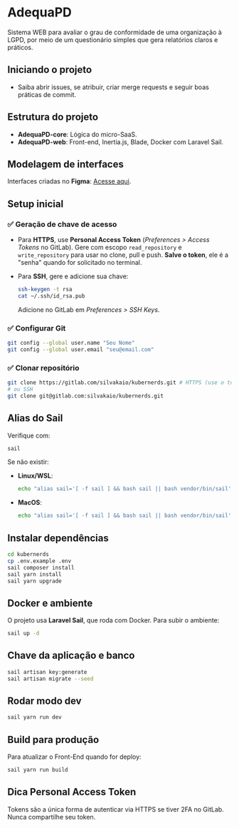 # AdequaPD

Sistema WEB para avaliar o grau de conformidade de uma organização à LGPD, por meio de um questionário simples que gera relatórios claros e práticos.

## Iniciando o projeto

* Saiba abrir issues, se atribuir, criar merge requests e seguir boas práticas de commit.

## Estrutura do projeto

* **AdequaPD-core**: Lógica do micro-SaaS.
* **AdequaPD-web**: Front-end, Inertia.js, Blade, Docker com Laravel Sail.

## Modelagem de interfaces

Interfaces criadas no **Figma**: [Acesse aqui](https://www.figma.com/proto/k9bozTQCvcgIjq5EddW0Iy/AdequaPD).

## Setup inicial

### ✅ Geração de chave de acesso

* Para **HTTPS**, use **Personal Access Token** (*Preferences > Access Tokens* no GitLab). Gere com escopo `read_repository` e `write_repository` para usar no clone, pull e push. **Salve o token**, ele é a "senha" quando for solicitado no terminal.
* Para **SSH**, gere e adicione sua chave:

  ```bash
  ssh-keygen -t rsa
  cat ~/.ssh/id_rsa.pub
  ```

  Adicione no GitLab em *Preferences > SSH Keys*.

### ✅ Configurar Git

```bash
git config --global user.name "Seu Nome"
git config --global user.email "seu@email.com"
```

### ✅ Clonar repositório

```bash
git clone https://gitlab.com/silvakaio/kubernerds.git # HTTPS (use o token como senha)
# ou SSH
git clone git@gitlab.com:silvakaio/kubernerds.git
```

## Alias do Sail

Verifique com:

```bash
sail
```

Se não existir:

* **Linux/WSL**:

  ```bash
  echo "alias sail='[ -f sail ] && bash sail || bash vendor/bin/sail'" >> ~/.bashrc && source ~/.bashrc
  ```
* **MacOS**:

  ```bash
  echo "alias sail='[ -f sail ] && bash sail || bash vendor/bin/sail'" >> ~/.zshrc && source ~/.zshrc
  ```

## Instalar dependências

```bash
cd kubernerds
cp .env.example .env
sail composer install
sail yarn install
sail yarn upgrade
```

## Docker e ambiente

O projeto usa **Laravel Sail**, que roda com Docker. Para subir o ambiente:

```bash
sail up -d
```

## Chave da aplicação e banco

```bash
sail artisan key:generate
sail artisan migrate --seed
```

## Rodar modo dev

```bash
sail yarn run dev
```

## Build para produção

Para atualizar o Front-End quando for deploy:

```bash
sail yarn run build
```

## Dica Personal Access Token

Tokens são a única forma de autenticar via HTTPS se tiver 2FA no GitLab. Nunca compartilhe seu token.


